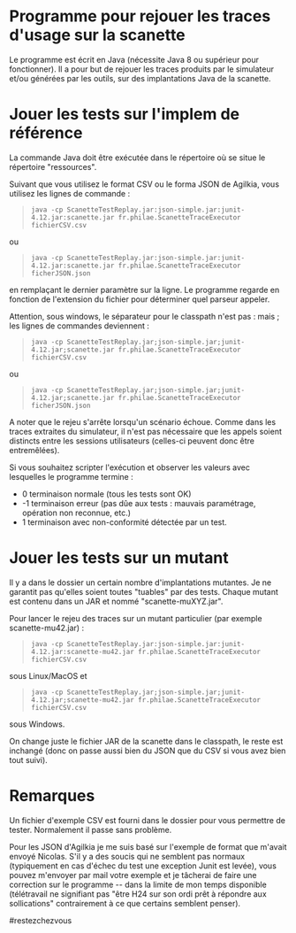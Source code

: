 Programme pour rejouer les traces d'usage sur la scanette 
=========================================================

Le programme est écrit en Java (nécessite Java 8 ou supérieur pour fonctionner). Il a pour but de rejouer les traces produits par le simulateur et/ou générées par les outils, sur des implantations Java de la scanette. 


# Jouer les tests sur l'implem de référence

La commande Java doit être exécutée dans le répertoire où se situe le répertoire "ressources".

Suivant que vous utilisez le format CSV ou le forma JSON de Agilkia, vous utilisez les lignes de commande :

> `java -cp ScanetteTestReplay.jar:json-simple.jar:junit-4.12.jar:scanette.jar fr.philae.ScanetteTraceExecutor fichierCSV.csv`

ou 

> `java -cp ScanetteTestReplay.jar:json-simple.jar:junit-4.12.jar:scanette.jar fr.philae.ScanetteTraceExecutor ficherJSON.json`

en remplaçant le dernier paramètre sur la ligne. Le programme regarde en fonction de l'extension du fichier pour déterminer quel parseur appeler. 

Attention, sous windows, le séparateur pour le classpath n'est pas : mais ; les lignes de commandes deviennent : 

> `java -cp ScanetteTestReplay.jar;json-simple.jar;junit-4.12.jar;scanette.jar fr.philae.ScanetteTraceExecutor fichierCSV.csv`

ou 

> `java -cp ScanetteTestReplay.jar;json-simple.jar;junit-4.12.jar;scanette.jar fr.philae.ScanetteTraceExecutor ficherJSON.json`


A noter que le rejeu s'arrête lorsqu'un scénario échoue. Comme dans les traces extraites du simulateur, il n'est pas nécessaire que les appels soient distincts entre les sessions utilisateurs (celles-ci peuvent donc être entremêlées). 

Si vous souhaitez scripter l'exécution et observer les valeurs avec lesquelles le programme termine : 
- 0 terminaison normale (tous les tests sont OK)
- -1 terminaison erreur (pas dûe aux tests : mauvais paramétrage, opération non reconnue, etc.)
- 1 terminaison avec non-conformité détectée par un test. 


# Jouer les tests sur un mutant 

Il y a dans le dossier un certain nombre d'implantations mutantes. Je ne garantit pas qu'elles soient toutes "tuables" par des tests. Chaque mutant est contenu dans un JAR et nommé "scanette-muXYZ.jar".

Pour lancer le rejeu des traces sur un mutant particulier (par exemple scanette-mu42.jar) : 

> `java -cp ScanetteTestReplay.jar:json-simple.jar:junit-4.12.jar:scanette-mu42.jar fr.philae.ScanetteTraceExecutor fichierCSV.csv`

sous Linux/MacOS et 

> `java -cp ScanetteTestReplay.jar;json-simple.jar;junit-4.12.jar;scanette-mu42.jar fr.philae.ScanetteTraceExecutor fichierCSV.csv`

sous Windows. 

On change juste le fichier JAR de la scanette dans le classpath, le reste est inchangé (donc on passe aussi bien du JSON que du CSV si vous avez bien tout suivi).


# Remarques 

Un fichier d'exemple CSV est fourni dans le dossier pour vous permettre de tester. Normalement il passe sans problème.

Pour les JSON d'Agilkia je me suis basé sur l'exemple de format que m'avait envoyé Nicolas. S'il y a des soucis qui ne semblent pas normaux (typiquement en cas d'échec du test une exception Junit est levée), vous pouvez m'envoyer par mail votre exemple et je tâcherai de faire une correction sur le programme -- dans la limite de mon temps disponible (télétravail ne signifiant pas "être H24 sur son ordi prêt à répondre aux sollications" contrairement à ce que certains semblent penser). 


#restezchezvous

